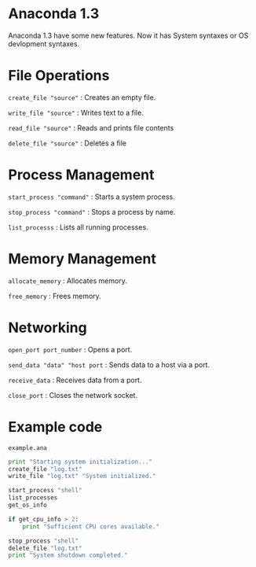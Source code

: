 # Anaconda 1.3

Anaconda 1.3 have some new features. Now it has System syntaxes or OS devlopment syntaxes.

# File Operations

`create_file "source"` : Creates an empty file.

`write_file "source"` : Writes text to a file.

`read_file "source"` : Reads and prints file contents

`delete_file "source"` : Deletes a file

# Process Management

`start_process "command"` : Starts a system process.

`stop_process "command"` : Stops a process by name.

`list_processs` : Lists all running processes.

# Memory Management

`allocate_memory` : Allocates memory.

`free_memory` : Frees memory.

# Networking

`open_port port_number` : Opens a port.

`send_data "data" "host port` : Sends data to a host via a port.

`receive_data` : Receives data from a port.

`close_port` : Closes the network socket.

# Example code

`example.ana`

```python
print "Starting system initialization..."
create_file "log.txt"
write_file "log.txt" "System initialized."

start_process "shell"
list_processes
get_os_info

if get_cpu_info > 2:
    print "Sufficient CPU cores available."

stop_process "shell"
delete_file "log.txt"
print "System shutdown completed."
```
